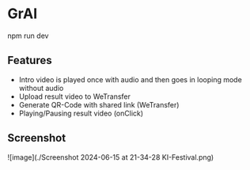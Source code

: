 # GrAI

npm run dev

## Features
 - Intro video is played once with audio and then goes in looping mode without audio
 - Upload result video to WeTransfer
 - Generate QR-Code with shared link (WeTransfer)
 - Playing/Pausing result video (onClick)

## Screenshot

![image](./Screenshot 2024-06-15 at 21-34-28 KI-Festival.png)
